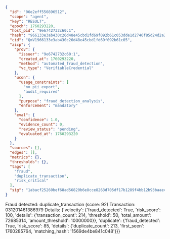 ```json
{
  "id": "06e2eff550896512",
  "scope": "agent",
  "key": "RESULT",
  "epoch": 1760293220,
  "host_pid": "9e6742732c60:1",
  "hash": "966133e3ab430c26d48e45cbd1fd69f092b61c053dde1d2746f85d24d2a27146",
  "cid": "QmV1966133e3ab430c26d48e45cbd1fd69f092b61c05",
  "aicp": {
    "prov": {
      "issuer": "9e6742732c60:1",
      "created_at": 1760293220,
      "method": "automated_fraud_detection",
      "vc_type": "VerifiableCredential"
    },
    "ucon": {
      "usage_constraints": [
        "no_pii_export",
        "audit_required"
      ],
      "purpose": "fraud_detection_analysis",
      "enforcement": "mandatory"
    },
    "eval": {
      "confidence": 1.0,
      "evidence_count": 0,
      "review_status": "pending",
      "evaluated_at": 1760293220
    }
  },
  "sources": [],
  "edges": [],
  "metrics": {},
  "thresholds": {},
  "tags": [
    "fraud",
    "duplicate_transaction",
    "risk_critical"
  ],
  "sig": "1abacf25260bef68ad56820b6e8cce8263d705df17b1289f4bb12b93baaec143"
}
```

Fraud detected: duplicate_transaction (score: 92)
Transaction: 031201461386979
Details: {'velocity': {'fraud_detected': True, 'risk_score': 100, 'details': {'transaction_count': 214, 'threshold': 50, 'total_amount': 72685314, 'amount_threshold': 10000000}}, 'duplicate': {'fraud_detected': True, 'risk_score': 85, 'details': {'duplicate_count': 213, 'first_seen': 1760285764, 'matching_hash': '1569de4be841c048'}}}
